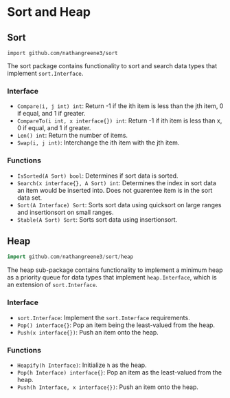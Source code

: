 # Sort and Heap

## Sort

```GoLang
import github.com/nathangreene3/sort
```

The sort package contains functionality to sort and search data types that implement `sort.Interface`.

### Interface

* `Compare(i, j int) int`: Return -1 if the ith item is less than the jth item, 0 if equal, and 1 if greater.
* `CompareTo(i int, x interface{}) int`: Return -1 if ith item is less than x, 0 if equal, and 1 if greater.
* `Len() int`: Return the number of items.
* `Swap(i, j int)`: Interchange the ith item with the jth item.

### Functions

* `IsSorted(A Sort) bool`: Determines if sort data is sorted.
* `Search(x interface{}, A Sort) int`: Determines the index in sort data an item would be inserted into. Does not guarentee item is in the sort data set.
* `Sort(A Interface) Sort`: Sorts sort data using quicksort on large ranges and insertionsort on small ranges.
* `Stable(A Sort) Sort`: Sorts sort data using insertionsort.

## Heap

```go
import github.com/nathangreene3/sort/heap
```

The heap sub-package contains functionality to implement a minimum heap as a priority queue for data types that implement `heap.Interface`, which is an extension of `sort.Interface`.

### Interface

* `sort.Interface`: Implement the `sort.Interface` requirements.
* `Pop() interface{}`: Pop an item being the least-valued from the heap.
* `Push(x interface{})`: Push an item onto the heap.

### Functions

* `Heapify(h Interface)`: Initialize `h` as the heap.
* `Pop(h Interface) interface{}`: Pop an item as the least-valued from the heap.
* `Push(h Interface, x interface{})`: Push an item onto the heap.
